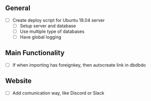 
## General
* [ ] Create deploy script for Ubuntu 18.04 server
    * [ ] Setup server and database
    * [ ] Use multiple type of databases
    * [ ] Have global logging

## Main Functionality
* [ ] If when importing has foreignkey, then autocreate link in dbdbdo

## Website
* [ ] Add comunication way, like Discord or Slack
